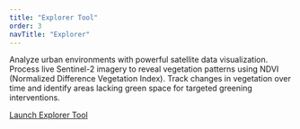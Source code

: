 ```yaml
---
title: "Explorer Tool"
order: 3
navTitle: "Explorer"
---
```


Analyze urban environments with powerful satellite data visualization. Process live Sentinel-2 imagery to reveal vegetation patterns using NDVI (Normalized Difference Vegetation Index). Track changes in vegetation over time and identify areas lacking green space for targeted greening interventions.

[Launch Explorer Tool](https://explorer.urbanbiome.co.uk/)
